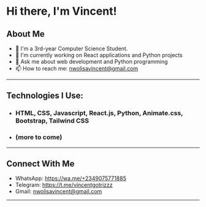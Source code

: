 # Hi there, I'm Vincent!

## About Me
- 🌱 I'm a 3rd-year Computer Science Student.
- 🔭 I'm currently working on React applications and Python projects
- 💬 Ask me about web development and Python programming
- 📫 How to reach me: nwolisavincent@gmail.com
---

## Technologies I Use:

- ### HTML, CSS, Javascript, React.js, Python, Animate.css, Bootstrap, Tailwind CSS
- ### (more to come)
---

## Connect With Me
- WhatsApp: https://wa.me/+2349075771885
- Telegram: https://t.me/vincentgotrizzz
- Gmail: nwolisavincent@gmail.com
---
